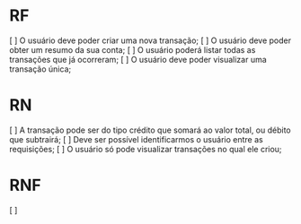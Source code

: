 # RF
[ ] O usuário deve poder criar uma nova transação;
[ ] O usuário deve poder obter um resumo da sua conta;
[ ] O usuário poderá listar todas as transações que já ocorreram;
[ ] O usuário deve poder visualizar uma transação única;

# RN
[ ] A transação pode ser do tipo crédito que somará ao valor total, 
  ou débito que subtrairá;
[ ] Deve ser possível identificarmos o usuário entre as requisições;
[ ] O usuário só pode visualizar transações no qual ele criou;

# RNF
[ ] 
